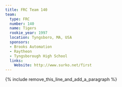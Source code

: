 ```yaml
---
title: FRC Team 140
team:
  type: FRC
  number: 140
  name: Tigers
  rookie_year: 1997
  location: Tyngsboro, MA, USA
  sponsors:
  - Brooks Automation
  - Raytheon
  - Tyngsborough High School
  links:
    Website: http://www.surko.net/first
---
```


{% include remove_this_line_and_add_a_paragraph %}